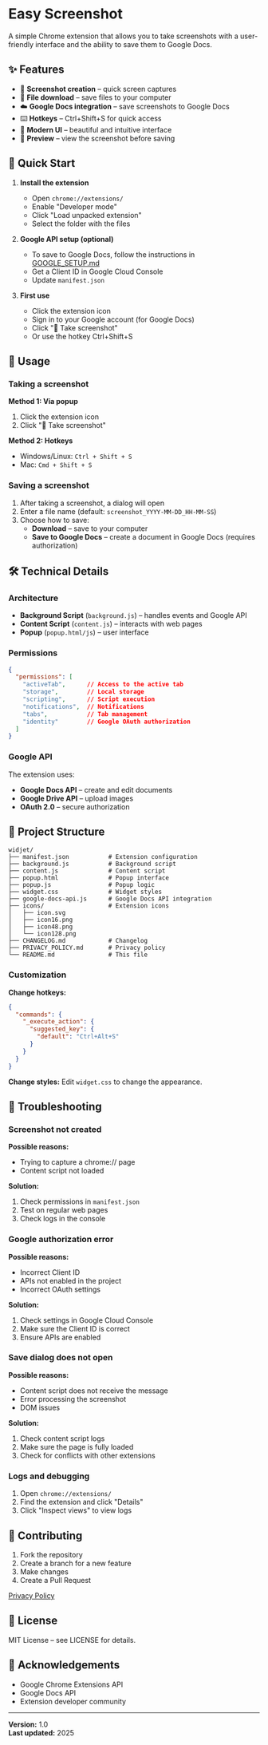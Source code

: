 # Easy Screenshot

A simple Chrome extension that allows you to take screenshots with a user-friendly interface and the ability to save them to Google Docs.

## ✨ Features

- 📸 **Screenshot creation** – quick screen captures
- 💾 **File download** – save files to your computer
- ☁️ **Google Docs integration** – save screenshots to Google Docs
- ⌨️ **Hotkeys** – Ctrl+Shift+S for quick access
- 🎨 **Modern UI** – beautiful and intuitive interface
- 👀 **Preview** – view the screenshot before saving

## 🚀 Quick Start

1. **Install the extension**
   - Open `chrome://extensions/`
   - Enable "Developer mode"
   - Click "Load unpacked extension"
   - Select the folder with the files

2. **Google API setup (optional)**
   - To save to Google Docs, follow the instructions in [GOOGLE_SETUP.md](./GOOGLE_SETUP.md)
   - Get a Client ID in Google Cloud Console
   - Update `manifest.json`

3. **First use**
   - Click the extension icon
   - Sign in to your Google account (for Google Docs)
   - Click "📸 Take screenshot"
   - Or use the hotkey Ctrl+Shift+S

## 📖 Usage

### Taking a screenshot

**Method 1: Via popup**
1. Click the extension icon
2. Click "📸 Take screenshot"

**Method 2: Hotkeys**
- Windows/Linux: `Ctrl + Shift + S`
- Mac: `Cmd + Shift + S`

### Saving a screenshot

1. After taking a screenshot, a dialog will open
2. Enter a file name (default: `screenshot_YYYY-MM-DD_HH-MM-SS`)
3. Choose how to save:
   - **Download** – save to your computer
   - **Save to Google Docs** – create a document in Google Docs (requires authorization)

## 🛠️ Technical Details

### Architecture

- **Background Script** (`background.js`) – handles events and Google API
- **Content Script** (`content.js`) – interacts with web pages
- **Popup** (`popup.html/js`) – user interface

### Permissions

```json
{
  "permissions": [
    "activeTab",      // Access to the active tab
    "storage",        // Local storage
    "scripting",      // Script execution
    "notifications",  // Notifications
    "tabs",           // Tab management
    "identity"        // Google OAuth authorization
  ]
}
```

### Google API

The extension uses:
- **Google Docs API** – create and edit documents
- **Google Drive API** – upload images
- **OAuth 2.0** – secure authorization

## 📁 Project Structure

```
widjet/
├── manifest.json           # Extension configuration
├── background.js           # Background script
├── content.js              # Content script
├── popup.html              # Popup interface
├── popup.js                # Popup logic
├── widget.css              # Widget styles
├── google-docs-api.js      # Google Docs API integration
├── icons/                  # Extension icons
│   ├── icon.svg
│   ├── icon16.png
│   ├── icon48.png
│   └── icon128.png
├── CHANGELOG.md            # Changelog
├── PRIVACY_POLICY.md       # Privacy policy
└── README.md               # This file
```

### Customization

**Change hotkeys:**
```json
{
  "commands": {
    "_execute_action": {
      "suggested_key": {
        "default": "Ctrl+Alt+S"
      }
    }
  }
}
```

**Change styles:**
Edit `widget.css` to change the appearance.

## 🐛 Troubleshooting

### Screenshot not created

**Possible reasons:**
- Trying to capture a chrome:// page
- Content script not loaded

**Solution:**
1. Check permissions in `manifest.json`
2. Test on regular web pages
3. Check logs in the console

### Google authorization error

**Possible reasons:**
- Incorrect Client ID
- APIs not enabled in the project
- Incorrect OAuth settings

**Solution:**
1. Check settings in Google Cloud Console
2. Make sure the Client ID is correct
3. Ensure APIs are enabled

### Save dialog does not open

**Possible reasons:**
- Content script does not receive the message
- Error processing the screenshot
- DOM issues

**Solution:**
1. Check content script logs
2. Make sure the page is fully loaded
3. Check for conflicts with other extensions

### Logs and debugging

1. Open `chrome://extensions/`
2. Find the extension and click "Details"
3. Click "Inspect views" to view logs

## 🤝 Contributing

1. Fork the repository
2. Create a branch for a new feature
3. Make changes
4. Create a Pull Request

[Privacy Policy](https://github.com/dimsp1369/easyScreenShot_cws/blob/main/PRIVACY_POLICY.md)

## 📄 License

MIT License – see LICENSE for details.

## 🙏 Acknowledgements

- Google Chrome Extensions API
- Google Docs API
- Extension developer community

---

**Version:** 1.0  
**Last updated:** 2025 